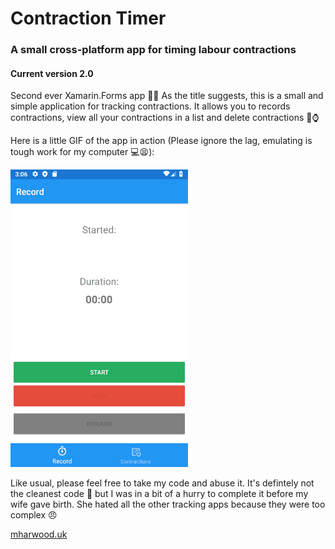 # Contraction Timer
### A small cross-platform app for timing labour contractions

#### Current version 2.0

Second ever Xamarin.Forms app 🥳🎉 As the title suggests, this is a small and simple application for tracking contractions. It allows 
you to records contractions, view all your contractions in a list and delete contractions 👶⌚

Here is a little GIF of the app in action (Please ignore the lag, emulating is tough work for my computer 💻😫):

![](https://github.com/IT-Delinquent/Contraction_Timer/blob/master/Contraction_GIF.gif)

Like usual, please feel free to take my code and abuse it. It's defintely not the cleanest code 🚮 but I was in a bit of a 
hurry to complete it before my wife gave birth. She hated all the other tracking apps because they were too complex 😠

[mharwood.uk](https://mharwood.uk)
